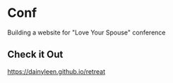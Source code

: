 # Conf
Building a website for "Love Your Spouse" conference 

## Check it Out
https://dainyleen.github.io/retreat
